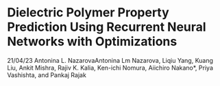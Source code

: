 # Dielectric Polymer Property Prediction Using Recurrent Neural Networks with Optimizations

21/04/23
Antonina L. NazarovaAntonina Lm Nazarova, Liqiu Yang, Kuang Liu, Ankit Mishra, Rajiv K. Kalia, Ken-ichi Nomura, Aiichiro Nakano*, Priya Vashishta, and Pankaj Rajak
